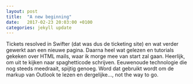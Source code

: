 ```yaml
---
layout: post
title:  "A new beginning"
date:   2017-02-23 20:03:00 +0100
categories: jekyll update
---
```

Tickets resolved in Swifter (dat was dus de ticketing site) en wat verder gewerkt aan een nieuwe pagina. Daarna heel wat gelezen en tutorials gekeken over HTML mails, waar ik morge mee van start zal gaan. Heerlijk, om uit te kijken naar spaghetticode schrijven. Eeuwenoude technologie die nog steeds meedraait, spijtig genoeg. Word dat gebruikt wordt om de markup van Outlook te lezen en dergelijke..., not the way to go.